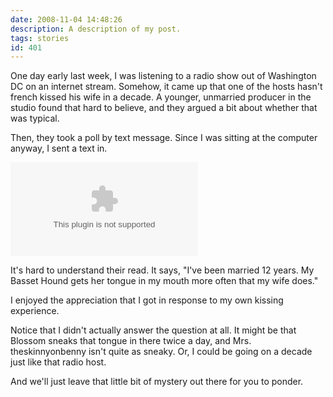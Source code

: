 ```yaml
---
date: 2008-11-04 14:48:26
description: A description of my post.
tags: stories
id: 401
---
```

One day early last week, I was listening to a radio show out of Washington DC on an internet stream.  Somehow, it came up that one of the hosts hasn't french kissed his wife in a decade.  A younger, unmarried producer in the studio found that hard to believe, and they argued a bit about whether that was typical.

Then, they took a poll by text message.  Since I was sitting at the computer anyway, I sent a text in.
<!--more-->
<embed NAME="nsplay" PLUGINSPAGE="http://www.microsoft.com/windows/mediaplayer/download/default.asp" SRC="/sound/PollBenText.mp3" TYPE="video/x-ms-wmf-plugin"  AUTOSTART="0" SHOWCONTROLS="1"  align="center" /><noembed>You&#8217;ll have to find this song somewhere else.  Your browswer won&#8217;t allow embedded media.  Sorry.</noembed>

It's hard to understand their read.  It says, "I've been married 12 years.  My Basset Hound gets her tongue in my mouth more often that my wife does."

I enjoyed the appreciation that I got in response to my own kissing experience.

Notice that I didn't actually answer the question at all.  It might be that Blossom sneaks that tongue in there twice a day, and Mrs. theskinnyonbenny isn't quite as sneaky.  Or, I could be going on a decade just like that radio host.

And we'll just leave that little bit of mystery out there for you to ponder.